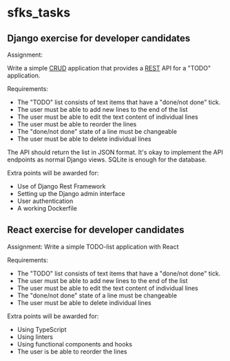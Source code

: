 # sfks_tasks
## Django exercise for developer candidates

Assignment:

Write a simple [CRUD](https://en.wikipedia.org/wiki/Create,_read,_update_and_delete) application that provides a [REST](https://en.wikipedia.org/wiki/Representational_state_transfer) API for a "TODO" application.

Requirements:

* The "TODO" list consists of text items that have a "done/not done" tick.
* The user must be able to add new lines to the end of the list
* The user must be able to edit the text content of individual lines
* The user must be able to reorder the lines
* The "done/not done" state of a line must be changeable
* The user must be able to delete individual lines

The API should return the list in JSON format. It's okay to implement the API endpoints as normal Django views. SQLite is enough for the database.

Extra points will be awarded for:

* Use of Django Rest Framework
* Setting up the Django admin interface
* User authentication
* A working Dockerfile

## React exercise for developer candidates

Assignment:
Write a simple TODO-list application with React

Requirements:

* The "TODO" list consists of text items that have a "done/not done" tick.
* The user must be able to add new lines to the end of the list
* The user must be able to edit the text content of individual lines
* The "done/not done" state of a line must be changeable
* The user must be able to delete individual lines

Extra points will be awarded for:

* Using TypeScript
* Using linters
* Using functional components and hooks
* The user is be able to reorder the lines

